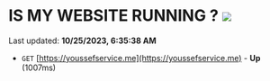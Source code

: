 # IS MY WEBSITE RUNNING ? [![](https://img.shields.io/static/v1?label=Sponsor&message=%E2%9D%A4&logo=GitHub&color=%23fe8e86)](https://github.com/sponsors/<username>)

Last updated: **10/25/2023, 6:35:38 AM**

- `GET` [https://youssefservice.me](https://youssefservice.me) - **Up** (1007ms)
